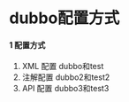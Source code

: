 # dubbo配置方式


#### 1 配置方式
1. XML 配置     dubbo和test
2. 注解配置     dubbo2和test2
3. API 配置     dubbo3和test3
